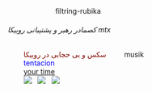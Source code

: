 <html>
    <head>
        <titel>
            filtring-rubika
        </titel>
    </head>
    <body>
        <h6>کصمادر رهبر و پشتیبانی روبیکا mtx</h6>
        <font color = "80080">سکس و بی حجابی در روبیکا</font>
        <font>musik</font>
        <br>
        <font color="0400FF">tentacion</font>
        <br>
        <a href = "http://time.com">your time</a>
        <br>
        <img src ="https://s8.uupload.ir/files/img_20250113_012317_327_6ui4.jpg" >
  <img src =
https://s8.uupload.ir/files/img_20250113_012333_941_ba17.jpg> 
  <img src =https://s8.uupload.ir/files/img_20250113_012333_941_ba17.jpg(mh=s0lkcxmhtl_t6ec0)16_tpmx.jpg> 
  
    </body>
</html>

